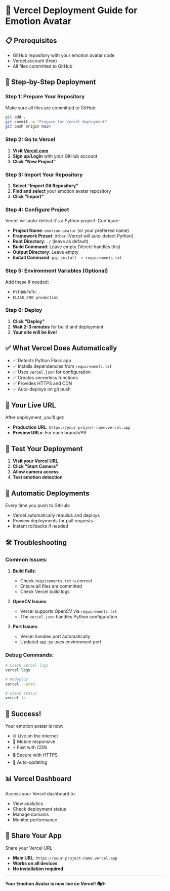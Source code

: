 # 🚀 Vercel Deployment Guide for Emotion Avatar

## 📋 Prerequisites

- GitHub repository with your emotion avatar code
- Vercel account (free)
- All files committed to GitHub

## 🎯 Step-by-Step Deployment

### Step 1: Prepare Your Repository

Make sure all files are committed to GitHub:

```bash
git add .
git commit -m "Prepare for Vercel deployment"
git push origin main
```

### Step 2: Go to Vercel

1. **Visit [Vercel.com](https://vercel.com)**
2. **Sign up/Login** with your GitHub account
3. **Click "New Project"**

### Step 3: Import Your Repository

1. **Select "Import Git Repository"**
2. **Find and select** your emotion avatar repository
3. **Click "Import"**

### Step 4: Configure Project

Vercel will auto-detect it's a Python project. Configure:

- **Project Name**: `emotion-avatar` (or your preferred name)
- **Framework Preset**: `Other` (Vercel will auto-detect Python)
- **Root Directory**: `./` (leave as default)
- **Build Command**: Leave empty (Vercel handles this)
- **Output Directory**: Leave empty
- **Install Command**: `pip install -r requirements.txt`

### Step 5: Environment Variables (Optional)

Add these if needed:
- `PYTHONPATH`: `.`
- `FLASK_ENV`: `production`

### Step 6: Deploy

1. **Click "Deploy"**
2. **Wait 2-3 minutes** for build and deployment
3. **Your site will be live!**

## ✅ What Vercel Does Automatically

- ✅ Detects Python Flask app
- ✅ Installs dependencies from `requirements.txt`
- ✅ Uses `vercel.json` for configuration
- ✅ Creates serverless functions
- ✅ Provides HTTPS and CDN
- ✅ Auto-deploys on git push

## 🔗 Your Live URL

After deployment, you'll get:
- **Production URL**: `https://your-project-name.vercel.app`
- **Preview URLs**: For each branch/PR

## 📱 Test Your Deployment

1. **Visit your Vercel URL**
2. **Click "Start Camera"**
3. **Allow camera access**
4. **Test emotion detection**

## 🔄 Automatic Deployments

Every time you push to GitHub:
- Vercel automatically rebuilds and deploys
- Preview deployments for pull requests
- Instant rollbacks if needed

## 🛠️ Troubleshooting

### Common Issues:

1. **Build Fails**:
   - Check `requirements.txt` is correct
   - Ensure all files are committed
   - Check Vercel build logs

2. **OpenCV Issues**:
   - Vercel supports OpenCV via `requirements.txt`
   - The `vercel.json` handles Python configuration

3. **Port Issues**:
   - Vercel handles port automatically
   - Updated `app.py` uses environment port

### Debug Commands:

```bash
# Check Vercel logs
vercel logs

# Redeploy
vercel --prod

# Check status
vercel ls
```

## 🎉 Success!

Your emotion avatar is now:
- 🌐 Live on the internet
- 📱 Mobile responsive
- ⚡ Fast with CDN
- 🔒 Secure with HTTPS
- 🔄 Auto-updating

## 📊 Vercel Dashboard

Access your Vercel dashboard to:
- View analytics
- Check deployment status
- Manage domains
- Monitor performance

## 🔗 Share Your App

Share your Vercel URL:
- **Main URL**: `https://your-project-name.vercel.app`
- **Works on all devices**
- **No installation required**

---

**Your Emotion Avatar is now live on Vercel! 🎭✨** 